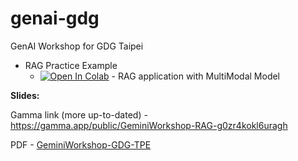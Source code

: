 # genai-gdg
GenAI Workshop for GDG Taipei

- RAG Practice Example
  - <a target="_blank" href="https://colab.research.google.com/github/jimmyliao/llm-workshop/blob/main/llamaindex/gemini-lmm.ipynb"><img src="https://colab.research.google.com/assets/colab-badge.svg" alt="Open In Colab"/></a> - RAG application with MultiModal Model

**Slides:**

Gamma link (more up-to-dated) - https://gamma.app/public/GeminiWorkshop-RAG-g0zr4kokl6uragh

PDF - [GeminiWorkshop-GDG-TPE](https://github.com/jimmyliao/genai-gdg/blob/main/GeminiWorkshop-GDG-TPE.pdf)
